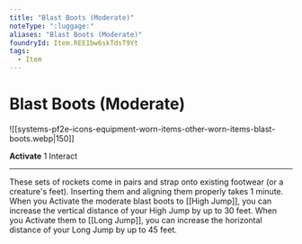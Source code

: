 ```yaml
---
title: "Blast Boots (Moderate)"
noteType: ":luggage:"
aliases: "Blast Boots (Moderate)"
foundryId: Item.REE1bw6skTdsT9Yt
tags:
  - Item
---
```


# Blast Boots (Moderate)
![[systems-pf2e-icons-equipment-worn-items-other-worn-items-blast-boots.webp|150]]

**Activate** 1 Interact

* * *

These sets of rockets come in pairs and strap onto existing footwear (or a creature's feet). Inserting them and aligning them properly takes 1 minute. When you Activate the moderate blast boots to [[High Jump]], you can increase the vertical distance of your High Jump by up to 30 feet. When you Activate them to [[Long Jump]], you can increase the horizontal distance of your Long Jump by up to 45 feet.
